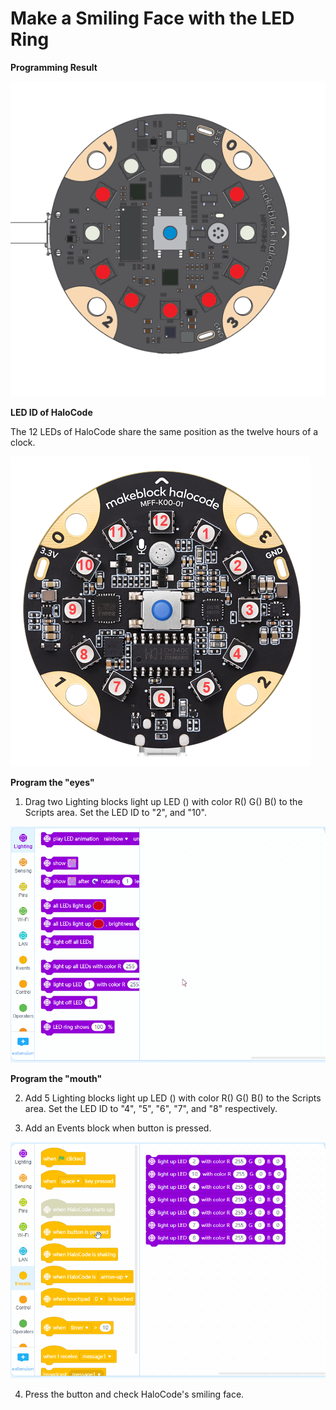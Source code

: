 # Make a Smiling Face with the LED Ring

**Programming Result**

![](../../../../.gitbook/assets/0%20%283%29.png)

**LED ID of HaloCode**

The 12 LEDs of HaloCode share the same position as the twelve hours of a clock.

![](../../../../.gitbook/assets/1.png)

**Program the "eyes"**

1. Drag two Lighting blocks light up LED \(\) with color R\(\) G\(\) B\(\) to the Scripts area. Set the LED ID to "2", and "10".

![](../../../../.gitbook/assets/2%20%283%29.gif)

**Program the "mouth"**

2. Add 5 Lighting blocks light up LED \(\) with color R\(\) G\(\) B\(\) to the Scripts area. Set the LED ID to "4", "5", "6", "7", and "8" respectively.

3. Add an Events block when button is pressed.

![](../../../../.gitbook/assets/3%20%2810%29.gif)

4. Press the button and check HaloCode's smiling face.

